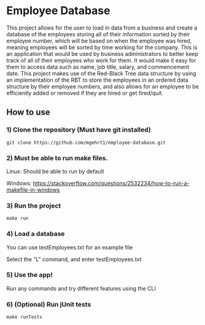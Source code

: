# Employee Database

This project allows for the user to load in data from a business and create a database of the employees storing all of their information sorted by their employee number, which will be based on when the employee was hired, meaning employees will be sorted by time working for the company. This is an application that would be used by business administrators to better keep track of all of their employees who work for them. It would make it easy for them to access data such as name, job title, salary, and commencement date. This project makes use of the Red-Black Tree data structure by using an implementation of the RBT to store the employees in an ordered data structure by their employee numbers, and also allows for an employee to be efficiently added or removed if they are hired or get fired/quit.

## How to use

### 1) Clone the repository (Must have git installed)

```
git clone https://github.com/mgehrt1/employee-database.git
```

### 2) Must be able to run make files.

Linux: Should be able to run by default

Windows: https://stackoverflow.com/questions/2532234/how-to-run-a-makefile-in-windows

### 3) Run the project

```
make run
```

### 4) Load a database

You can use testEmployees.txt for an example file

Select the "L" command, and enter testEmployees.txt

### 5) Use the app!

Run any commands and try different features using the CLI

### 6) (Optional) Run jUnit tests

```
make runTests
```
